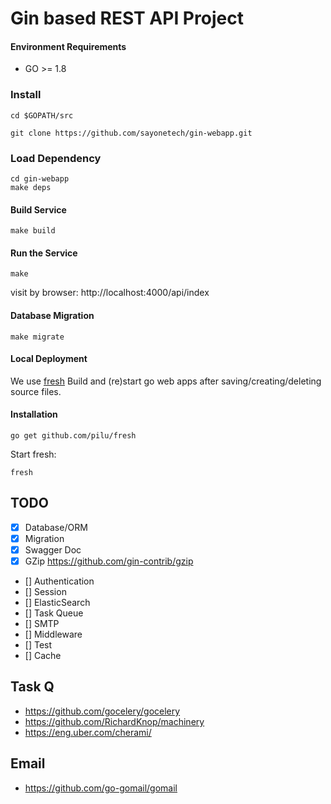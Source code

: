 # Gin based REST API Project


#### Environment Requirements

- GO >= 1.8

### Install

```
cd $GOPATH/src

git clone https://github.com/sayonetech/gin-webapp.git

```
### Load Dependency

```
cd gin-webapp
make deps
```

#### Build Service
```
make build
```

#### Run the Service
```
make
```

visit by browser: http://localhost:4000/api/index

#### Database Migration
```
make migrate
```

#### Local Deployment

We use [fresh](https://github.com/pilu/fresh) Build and (re)start go web apps after saving/creating/deleting source files.
#### Installation

    go get github.com/pilu/fresh


Start fresh:

    fresh

## TODO

- [x] Database/ORM
- [x] Migration
- [x] Swagger Doc
- [x] GZip https://github.com/gin-contrib/gzip
- [] Authentication
- [] Session
- [] ElasticSearch
- [] Task Queue
- [] SMTP
- [] Middleware
- [] Test
- [] Cache


## Task Q
  * https://github.com/gocelery/gocelery
  * https://github.com/RichardKnop/machinery
  * https://eng.uber.com/cherami/

## Email
 * https://github.com/go-gomail/gomail
